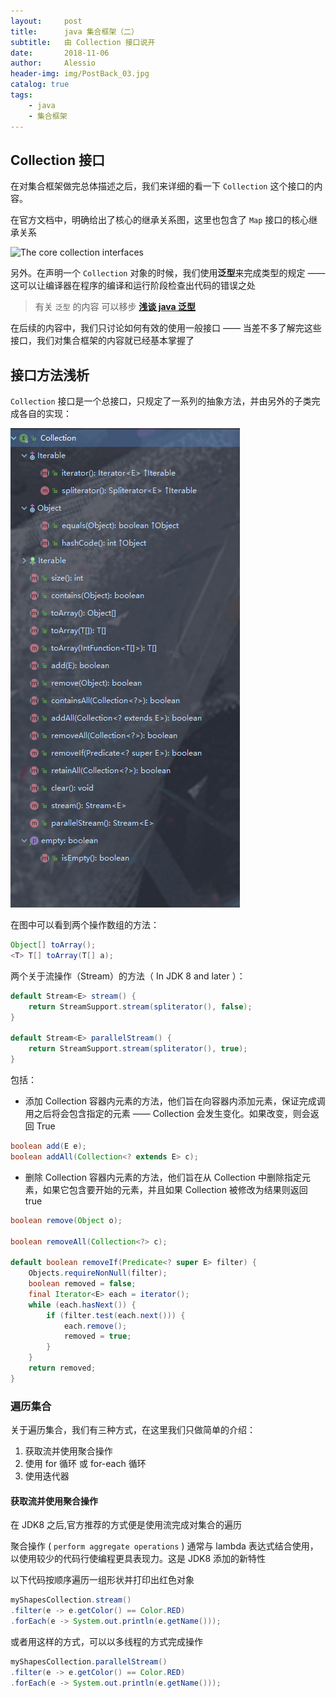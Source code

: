 ```yaml
---
layout:     post
title:      java 集合框架（二）
subtitle:   由 Collection 接口说开
date:       2018-11-06
author:     Alessio
header-img: img/PostBack_03.jpg
catalog: true
tags:
    - java
    - 集合框架
---
```


## Collection 接口

在对集合框架做完总体描述之后，我们来详细的看一下 `Collection` 这个接口的内容。

在官方文档中，明确给出了核心的继承关系图，这里也包含了 `Map` 接口的核心继承关系

![The core collection interfaces](https://docs.oracle.com/javase/tutorial/figures/collections/colls-coreInterfaces.gif)

另外。在声明一个 `Collection` 对象的时候，我们使用**泛型**来完成类型的规定 —— 这可以让编译器在程序的编译和运行阶段检查出代码的错误之处

> 有关 `泛型` 的内容 可以移步 [**浅谈 java 泛型**](https://zjianru.top/2018/10/31/%E6%B3%9B%E5%9E%8B/)

在后续的内容中，我们只讨论如何有效的使用一般接口 —— 当差不多了解完这些接口，我们对集合框架的内容就已经基本掌握了

## 接口方法浅析

`Collection` 接口是一个总接口，只规定了一系列的抽象方法，并由另外的子类完成各自的实现：

![Collection 接口方法图](https://raw.githubusercontent.com/Zjianru/zjianru.github.io/master/img/Collection%20%E6%8E%A5%E5%8F%A3%E6%96%B9%E6%B3%95%E5%9B%BE.png)

在图中可以看到两个操作数组的方法：

```java
Object[] toArray();
<T> T[] toArray(T[] a);
```

两个关于流操作（Stream）的方法（ In JDK 8 and later ）：

```java
default Stream<E> stream() {
    return StreamSupport.stream(spliterator(), false);
}   

default Stream<E> parallelStream() {
    return StreamSupport.stream(spliterator(), true);
}
```

包括：

- 添加 Collection 容器内元素的方法，他们旨在向容器内添加元素，保证完成调用之后将会包含指定的元素 —— Collection 会发生变化。如果改变，则会返回 True


```java
boolean add(E e);
boolean addAll(Collection<? extends E> c);
```


- 删除 Collection 容器内元素的方法，他们旨在从 Collection 中删除指定元素，如果它包含要开始的元素，并且如果 Collection 被修改为结果则返回 true

```java
boolean remove(Object o);

boolean removeAll(Collection<?> c);

default boolean removeIf(Predicate<? super E> filter) {
    Objects.requireNonNull(filter);
    boolean removed = false;
    final Iterator<E> each = iterator();
    while (each.hasNext()) {
        if (filter.test(each.next())) {
            each.remove();
            removed = true;
        }
    }
    return removed;
}
```
### 遍历集合

关于遍历集合，我们有三种方式，在这里我们只做简单的介绍：

1. 获取流并使用聚合操作
2. 使用 for 循环 或 for-each 循环
3. 使用迭代器

#### 获取流并使用聚合操作

在 JDK8 之后,官方推荐的方式便是使用流完成对集合的遍历

聚合操作 ( `perform aggregate operations` ) 通常与 lambda 表达式结合使用，以使用较少的代码行使编程更具表现力。这是 JDK8 添加的新特性

以下代码按顺序遍历一组形状并打印出红色对象
```java
myShapesCollection.stream()
.filter(e -> e.getColor() == Color.RED)
.forEach(e -> System.out.println(e.getName()));
```
或者用这样的方式，可以以多线程的方式完成操作
```java
myShapesCollection.parallelStream()
.filter(e -> e.getColor() == Color.RED)
.forEach(e -> System.out.println(e.getName()));
```